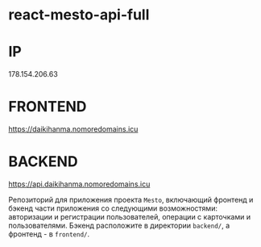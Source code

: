 # react-mesto-api-full

# IP
178.154.206.63

# FRONTEND
https://daikihanma.nomoredomains.icu

# BACKEND
https://api.daikihanma.nomoredomains.icu

Репозиторий для приложения проекта `Mesto`, включающий фронтенд и бэкенд части приложения со следующими возможностями: авторизации и регистрации пользователей, операции с карточками и пользователями. Бэкенд расположите в директории `backend/`, а фронтенд - в `frontend/`. 
